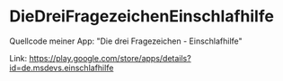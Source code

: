 # DieDreiFragezeichenEinschlafhilfe
Quellcode meiner App: "Die drei Fragezeichen - Einschlafhilfe"

Link: https://play.google.com/store/apps/details?id=de.msdevs.einschlafhilfe

